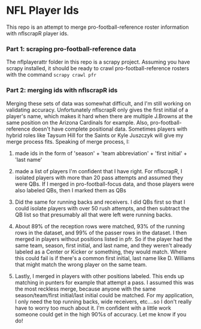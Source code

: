 # NFL Player Ids

This repo is an attempt to merge pro-football-reference roster information with nflscrapR player ids.

### Part 1: scraping pro-football-reference data

The nflplayerattr folder in this repo is a scrapy project. Assuming you have scrapy installed, it should be ready to crawl pro-football-reference rosters with the command ``` scrapy crawl pfr ```

### Part 2: merging ids with nflscrapR ids

Merging these sets of data was somewhat difficult, and I'm still working on validating accuracy. Unfortunately nflscrapR only gives the first initial of a player's name, which makes it hard when there are multiple J.Browns at the same position on the Arizona Cardinals for example. Also, pro-football-reference doesn't have complete positional data. Sometimes players with hybrid roles like Taysum Hill for the Saints or Kyle Juszczyk will give my merge process fits. Speaking of merge process, I:

1) made ids in the form of 'season' + 'team abbreviation' + 'first initial' + 'last name'

2) made a list of players I'm confident that I have right. For nflscrapR, I isolated players with more than 20 pass attempts and assumed they were QBs. If I merged in pro-football-focus data, and those players were also labeled QBs, then I marked them as QBs

3) Did the same for running backs and receivers. I did QBs first so that I could isolate players with over 50 rush attempts, and then subtract the QB list so that presumably all that were left were running backs.

4) About 89% of the reception rows were matched, 93% of the running rows in the dataset, and 99% of the passer rows in the dataset. I then merged in players without positions listed in pfr. So if the player had the same team, season, first initial, and last name, and they weren't already labeled as a Center or Kicker or something, they would match. Where this could fail is if there's a common first initial, last name like D. Williams that might match the wrong player on the same team.

5) Lastly, I merged in players with other positions labeled. This ends up matching in punters for example that attempt a pass. I assumed this was the most reckless merge, because anyone with the same season/team/first initial/last initial could be matched. For my application, I only need the top running backs, wide receivers, etc....so I don't really have to worry too much about it. I'm confident with a little work someone could get in the high 90%s of accuracy. Let me know if you do!

